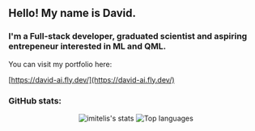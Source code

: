 ## Hello! My name is David.


### I'm a Full-stack developer, graduated scientist and aspiring entrepeneur interested in ML and QML.

You can visit my portfolio here:

[https://david-ai.fly.dev/](https://david-ai.fly.dev/)

### GitHub stats:

<div align="center">
<img alt="imitelis's stats" src="https://github-readme-stats.vercel.app/api?username=imitelis&show_icons=true&theme=transparent"/>
<img alt="Top languages" src="https://github-readme-stats.vercel.app/api/top-langs/?username=imitelis&layout=compact&langs_count=12&hide=Jupyter%20Notebook"/>
</div>

